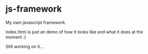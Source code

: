 # js-framework
My own javascript framework.

index.html is just an demo of how it looks like and what it does at the moment :)

Still working on it...
